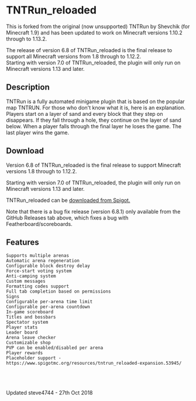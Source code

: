 # TNTRun_reloaded

This is forked from the original (now unsupported) TNTRun by Shevchik (for Minecraft 1.9) and has been updated to work on Minecraft versions 1.10.2 through to 1.13.2.

The release of version 6.8 of TNTRun\_reloaded is the final release to support all Minecraft versions from 1.8 through to 1.12.2.<br>
Starting with version 7.0 of TNTRun\_reloaded, the plugin will only run on Minecraft versions 1.13 and later.

## Description

TNTRun is a fully automated minigame plugin that is based on the popular map TNTRUN. For those who don't know what it is, here is an explanation.
Players start on a layer of sand and every block that they step on disappears. If they fall through a hole, they continue on the layer of sand below. 
When  a player falls through the final layer he loses the game. The last player wins the game.

## Download

Version 6.8 of TNTRun\_reloaded is the final release to support Minecraft versions 1.8 through to 1.12.2. 

Starting with version 7.0 of TNTRun\_reloaded, the plugin will only run on Minecraft versions 1.13 and later.

TNTRun\_reloaded can be [downloaded from Spigot.](https://www.spigotmc.org/resources/tntrun_reloaded.53359/ "TNTRun_reloaded")

Note that there is a bug fix release (version 6.8.1) only available from the GitHub Releases tab above, which fixes a bug with Featherboard/scoreboards.


## Features

    Supports multiple arenas
    Automatic arena regeneration
    Configurable block destroy delay
    Force-start voting system
    Anti-camping system
    Custom messages
    Formatting codes support
    Full tab completion based on permissions
    Signs
    Configurable per-arena time limit
    Configurable per-arena countdown
    In-game scoreboard
    Titles and bossbars
    Spectator system
    Player stats
    Leader board
    Arena leave checker
    Customizable shop
    PVP can be enabled/disabled per arena
    Player rewards
    Placeholder support - https://www.spigotmc.org/resources/tntrun_reloaded-expansion.53945/

<br />
<br />
<br />
Updated steve4744 - 27th Oct 2018
